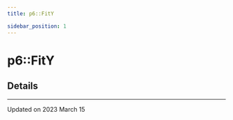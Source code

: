```yaml
---
title: p6::FitY

sidebar_position: 1
---
```


# p6::FitY





## Details
-------------------------------

Updated on 2023 March 15